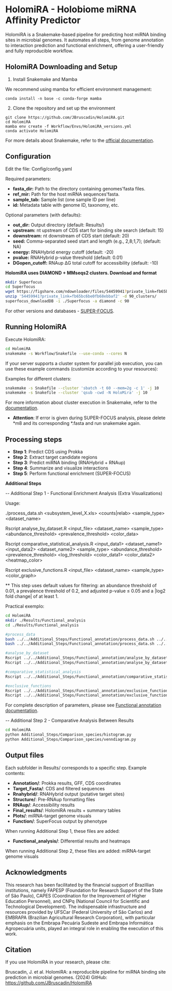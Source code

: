 # HolomiRA - Holobiome miRNA Affinity Predictor

HolomiRA is a Snakemake-based pipeline for predicting host miRNA binding sites in microbial genomes. It automates all steps, from genome annotation to interaction prediction and functional enrichment, offering a user-friendly and fully reproducible workflow.

## HolomiRA Downloading and Setup 
1. Install Snakemake and Mamba

We recommend using mamba for efficient environment management:

```shell
conda install -n base -c conda-forge mamba
```

2. Clone the repository and set up the environment

```shell
git clone https://github.com/JBruscadin/HolomiRA.git
cd HolomiRA
mamba env create -f Workflow/Envs/HolomiRA_versions.yml
conda activate HolomiRA
```

For more details about Snakemake, refer to the [official documentation](https://snakemake.readthedocs.io/en/stable/index.html).

## Configuration

Edit the file: Config/config.yaml

Required parameters:

* **fasta_dir:** Path to the directory containing genomes'fasta files.
* **ref_mir:** Path for the host miRNA sequences'fasta.
* **sample_tab:** Sample list (one sample ID per line) 
* **id:** Metadata table with genome ID, taxonomy, etc.


Optional parameters (with defaults):
* **out_dir:**  Output directory (default: Results/)
* **upstream:** nt upstream of CDS start for binding site search (default: 15)
* **downstream:** nt downstream of CDS start (default: 20)
* **seed:** Comma-separated seed start and length (e.g., 2,8;1,7); (default: NA)
* **energy:** RNAHybrid energy cutoff (default: -20)
* **pvalue:** RNAHybrid p-value threshold (default: 0.01)
* **DGopen_cutoff:** RNAup ΔG total cutoff for accessibility (default: -10)


**HolomiRA uses DIAMOND + MMseqs2 clusters. Download and format**

```bash
mkdir Superfocus
cd Superfocus
wget https://figshare.com/ndownloader/files/54459941?private_link=fb65bc6be0fb68ebbaf2
unzip '54459941?private_link=fb65bc6be0fb68ebbaf2' -d 90_clusters/
superfocus_downloadDB -i ./Superfocus -a diamond -c 90
```

For other versions and databases - [SUPER-FOCUS](https://github.com/metageni/SUPER-FOCUS).

## Running HolomiRA

Execute HolomiRA:
```bash
cd HolomiRA
snakemake -s Workflow/Snakefile --use-conda --cores N 
```
If your server supports a cluster system for parallel job execution, you can use these example commands (customize according to your resources):

Examples for different clusters:
```bash
snakemake -s Snakefile --cluster 'sbatch -t 60 --mem=2g -c 1' -j 10
snakemake -s Snakefile --cluster 'qsub -cwd -N HoloMira' -j 10
```
For more information about cluster execution in Snakemake, refer to the [documentation](https://snakemake.readthedocs.io/en/v7.19.1/executing/cluster.html).

* **Attention**: If error is given during SUPER-FOCUS analysis, please delete *m8 and its corresponding *.fasta and run snakemake again.
  
## Processing steps

* **Step 1**: Predict CDS using Prokka
* **Step 2**: Extract target candidate regions
* **Step 3**: Predict miRNA binding (RNAHybrid + RNAup)
* **Step 4**: Summarize and visualize interactions
* **Step 5**: Perform functional enrichment (SUPER-FOCUS)


**Additional Steps** 

-- Additional Step 1 - Functional Enrichment Analysis (Extra Visualizations)

Usage:


./process_data.sh <subsystem_level_X.xls> <counts|relab> <sample_type>
<dataset_name>

Rscript analyse_by_dataset.R <input_file> <dataset_name> <sample_type>
<abundance_threshold> <prevalence_threshold> <top> <color_data>

Rscript comparative_statistical_analysis.R <input_data1> <dataset_name1> <input_data2>
<dataset_name2> <sample_type> <abundance_threshold> <prevalence_threshold> <padj>
<log_threshold> <color_data1> <color_data2> <heatmap_color>

Rscript exclusive_functions.R <input_file> <dataset_name> <sample_type> <top>
<color_graph>

** This step uses default values for filtering: an abundance threshold of 0.01, a prevalence threshold of 0.2, and adjusted p-value ≤ 0.05 and a |log2 fold change| of at least 1.

Practical exemplo:

```bash
cd HolomiRA
mkdir ./Results/Functional_analysis
cd ./Results/Functional_analysis

#process_data
bash ../../Additional_Steps/Functional_annotation/process_data.sh ../../Results/function/microbial genomes_Feces/output_subsystem_level_3.xls relab MAG Feces
bash ../../Additional_Steps/Functional_annotation/process_data.sh ../../Results/function/microbial genomes_Rumen/output_subsystem_level_3.xls relab MAG Rumen

#analyse_by_dataset
Rscript ../../Additional_Steps/Functional_annotation/analyse_by_dataset.R --input_file level_3_MAG_Feces_relab.txt --dataset_name Feces --sample_type MAG --abundance_threshold 0.01 --prevalence_threshold 0.2 --top 10 --color_data blue  
Rscript ../../Additional_Steps/Functional_annotation/analyse_by_dataset.R level_3_MAG_Rumen_relab.txt --dataset_name Rumen --sample_type MAG --abundance_threshold 0.01 --prevalence_threshold 0.2 --top 10 --color_data red

#comparative_statistical_analysis
Rscript ../../Additional_Steps/Functional_annotation/comparative_statistical_analysis.R --input_data1 level_3_MAG_Feces_relab.txt --input_data2 level_3_MAG_Rumen_relab.txt --dataset_name1 Feces --dataset_name2 Rumen --sample_type MAG --abundance_threshold 0.01 --prevalence_threshold 0.2 --padj 0.05 --log_threshold 1 --color_data1 "#FF5733" --color_data2 "#33FF57" --heatmap_color "purple"

#exclusive_functions
Rscript ../../Additional_Steps/Functional_annotation/exclusive_functions.R --input_file exclusive_functions_MAG_level_3_decrease_RME.txt --dataset_name decrease_RME --sample_type MAG --top 10 --color_graph green
Rscript ../../Additional_Steps/Functional_annotation/exclusive_functions.R --input_file exclusive_functions_MAG_level_3_increase_RME.txt --dataset_name increase_RME  --sample_type MAG --top 10 --color_graph red

```
For complete description of parameters, please see [Functional annotation documentation](Additional_Steps/Functional_annotation/Documentation).

-- Additional Step 2 - Comparative Analysis Between Results
```bash
cd HolomiRA
python Additional_Steps/Comparison_species/histogram.py
python Additional_Steps/Comparison_species/venndiagram.py
```

## Output files

Each subfolder in Results/ corresponds to a specific step. Example contents:

* **Annotation/**: Prokka results, GFF, CDS coordinates
* **Target_Fasta/**: CDS and filtered sequences
* **Rnahybrid/**: RNAHybrid output (putative target sites)
* **Structure/**: Pre-RNAup formatting files
* **RNAup/**: Accessibility results
* **Final_results/**: HolomiRA results + summary tables
* **Plots/**: miRNA-target genome visuals
* **Function/**: SuperFocus output by phenotype

When running Additional Step 1, these files are added:

* **Functional_analysis/**: Differential results and heatmaps

When running Additional Step 2, these files are added: miRNA-target genome visuals

## Acknowledgments

This research has been facilitated by the financial support of Brazillian institutions, namely FAPESP (Foundation for Research Support of the State of São Paulo), CAPES (Coordination for the Improvement of Higher Education Personnel), and CNPq (National Council for Scientific and Technological Development). The indispensable infrastructure and resources provided by UFSCar (Federal University of São Carlos) and EMBRAPA (Brazilian Agricultural Research Corporation), with particular emphasis on the Embrapa Pecuária Sudeste and Embrapa Informática Agropecuária units, played an integral role in enabling the execution of this work.

## Citation

If you use HolomiRA in your research, please cite:

Bruscadin, J. et al. HolomiRA: a reproducible pipeline for miRNA binding site prediction in microbial genomes. (2024) GitHub: https://github.com/JBruscadin/HolomiRA




